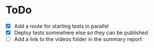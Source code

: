 # ToDo

-   [x] Add a route for starting tests in parallel
-   [x] Deploy tests somewhere else so they can be published
-   [ ] Add a link to the videos folder in the summary report
